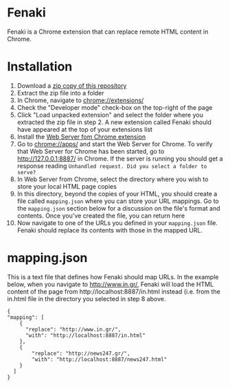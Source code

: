 # Fenaki

Fenaki is a Chrome extension that can replace remote HTML content in Chrome.

# Installation

1. Download a [zip copy of this repository](https://github.com/kolovos/fenaki/archive/master.zip)
1. Extract the zip file into a folder
1. In Chrome, navigate to [chrome://extensions/](chrome://extensions/)
1. Check the "Developer mode" check-box on the top-right of the page
1. Click "Load unpacked extension" and select the folder where you extracted the zip file in step 2. A new extension called Fenaki should have appeared at the top of your extensions list
1. Install the [Web Server fom Chrome extension](https://chrome.google.com/webstore/detail/web-server-for-chrome/ofhbbkphhbklhfoeikjpcbhemlocgigb?hl=en)
1. Go to [chrome://apps/](chrome://apps/) and start the Web Server for Chrome. To verify that Web Server for Chrome has been started, go to http://127.0.0.1:8887/ in Chrome. If the server is running you should get a response reading `Unhandled request. Did you select a folder to serve?`
1. In Web Server from Chrome, select the directory where you wish to store your local HTML page copies
1. In this directory, beyond the copies of your HTML, you should create a file called `mapping.json` where you can store your URL mappings. Go to the `mapping.json` section below for a discussion on the file's format and contents. Once you've created the file, you can return here
1. Now navigate to one of the URLs you defined in your `mapping.json` file. Fenaki should replace its contents with those in the mapped URL.

# mapping.json

This is a text file that defines how Fenaki should map URLs. In the example below, when you navigate to http://www.in.gr/, Fenaki will load the HTML content of the page from http://localhost:8887/in.html instead (i.e. from the in.html file in the directory you selected in step 8 above.

```
{
"mapping": [
    {
      "replace": "http://www.in.gr/",
      "with": "http://localhost:8887/in.html"
    },
    {
    	"replace": "http://news247.gr/",
    	"with": "http://localhost:8887/news247.html"
    }
  ]
}
```
